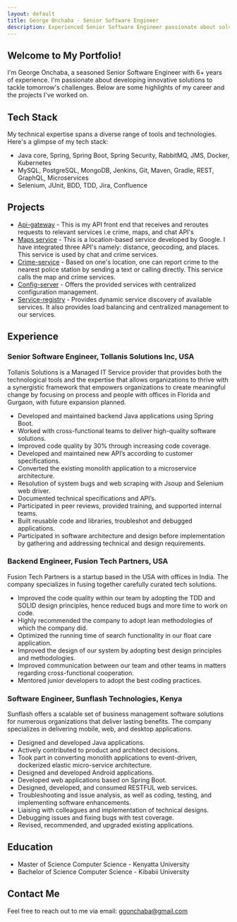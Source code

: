 ```yaml
---
layout: default
title: George Onchaba - Senior Software Engineer
description: Experienced Senior Software Engineer passionate about solving tomorrow's challenges.
---
```


<head>
  <link rel="stylesheet" href="{{ 'style.css' | https://gee-cpu.github.io/api-gateway/ }}">
</head>

<section class="main-content">
  <h1>Welcome to My Portfolio!</h1>
  <p>
    I'm George Onchaba, a seasoned Senior Software Engineer with 6+ years of experience. 
    I'm passionate about developing innovative solutions to tackle tomorrow's challenges. 
    Below are some highlights of my career and the projects I've worked on.
  </p>
  <h2>Tech Stack</h2>
  <p>
    My technical expertise spans a diverse range of tools and technologies. 
    Here's a glimpse of my tech stack:
  </p>
  <ul>
    <li>Java core, Spring, Spring Boot, Spring Security, RabbitMQ, JMS, Docker, Kubernetes</li>
    <li>MySQL, PostgreSQL, MongoDB, Jenkins, Git, Maven, Gradle, REST, GraphQL, Microservices</li>
    <li>Selenium, JUnit, BDD, TDD, Jira, Confluence</li>
  </ul>

  <h2>Projects</h2>
  <ul>
    <li>
      <a href="https://github.com/gee-cpu/api-gateway">Api-gateway</a> - 
      This is my API front end that receives and reroutes requests to relevant services i.e crime, maps, and chat API's
    </li>
    <li>
      <a href="https://github.com/gee-cpu/google-maps-integration">Maps service</a> - 
      This is a location-based service developed by Google. I have integrated three API's namely: distance, geocoding, and places. This service is used by chat and crime services.
    </li>
    <li>
      <a href="https://github.com/gee-cpu/crime-service-impl">Crime-service</a> - 
      Based on one's location, one can report crime to the nearest police station by sending a text or calling directly. This service calls the map and crime services.
    </li>
    <li>
      <a href="https://github.com/gee-cpu/config-server">Config-server</a> - 
      Offers the provided services with centralized configuration management.
    </li>
    <li>
      <a href="https://github.com/gee-cpu/service-registry">Service-registry</a> - 
      Provides dynamic service discovery of available services. It also provides load balancing and centralized management to our services.
    </li>
  </ul>

  <h2>Experience</h2>

  <h3>Senior Software Engineer, Tollanis Solutions Inc, USA</h3>
  <p>
    Tollanis Solutions is a Managed IT Service provider that provides both the technological tools and the expertise that allows organizations to thrive with a synergistic framework that empowers organizations to create meaningful change by focusing on process and people with offices in Florida and Gurgaon, with future expansion planned.
  </p>
  <ul>
    <li>Developed and maintained backend Java applications using Spring Boot.</li>
    <li>Worked with cross-functional teams to deliver high-quality software solutions.</li>
    <li>Improved code quality by 30% through increasing code coverage.</li>
    <li>Developed and maintained new API’s according to customer specifications.</li>
    <li>Converted the existing monolith application to a microservice architecture.</li>
    <li>Resolution of system bugs and web scraping with Jsoup and Selenium web driver.</li>
    <li>Documented technical specifications and API’s.</li>
    <li>Participated in peer reviews, provided training, and supported internal teams.</li>
    <li>Built reusable code and libraries, troubleshot and debugged applications.</li>
    <li>Participated in software architecture and design before implementation by gathering and addressing technical and design requirements.</li>
  </ul>

  <h3>Backend Engineer, Fusion Tech Partners, USA</h3>
  <p>
    Fusion Tech Partners is a startup based in the USA with offices in India. The company specializes in fusing together carefully curated tech solutions.
  </p>
  <ul>
    <li>Improved the code quality within our team by adopting the TDD and SOLID design principles, hence reduced bugs and more time to work on code.</li>
    <li>Highly recommended the company to adopt lean methodologies of which the company did.</li>
    <li>Optimized the running time of search functionality in our float care application.</li>
    <li>Improved the design of our system by adopting best design principles and methodologies.</li>
    <li>Improved communication between our team and other teams in matters regarding cross-functional cooperation.</li>
    <li>Mentored junior developers to adopt the best coding practices.</li>
  </ul>

  <h3>Software Engineer, Sunflash Technologies, Kenya</h3>
  <p>
    Sunflash offers a scalable set of business management software solutions for numerous organizations that deliver lasting benefits. The company specializes in delivering mobile, web, and desktop applications.
  </p>
  <ul>
    <li>Designed and developed Java applications.</li>
    <li>Actively contributed to product and architect decisions.</li>
    <li>Took part in converting monolith applications to event-driven, dockerized elastic micro-service architecture.</li>
    <li>Designed and developed Android applications.</li>
    <li>Developed web applications based on Spring Boot.</li>
    <li>Designed, developed, and consumed RESTFUL web services.</li>
    <li>Troubleshooting and issue analysis, as well as coding, testing, and implementing software enhancements.</li>
    <li>Liaising with colleagues and implementation of technical designs.</li>
    <li>Debugging issues and fixing bugs with test coverage.</li>
    <li>Revised, recommended, and upgraded existing applications.</li>
  </ul>

  <h2>Education</h2>
  <ul>
    <li>Master of Science Computer Science - Kenyatta University</li>
    <li>Bachelor of Science Computer Science - Kibabii University</li>
  </ul>

  <h2>Contact Me</h2>
  <p>Feel free to reach out to me via email: <a href="mailto:ggonchaba@gmail.com">ggonchaba@gmail.com</a></p>
</section>
